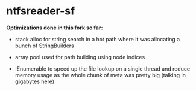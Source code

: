 # ntfsreader-sf
**Optimizations done in this fork so far:**
- stack alloc for string search in a hot path where it was allocating a bunch of StringBuilders

- array pool used for path building using node indices

- IEnumerable to speed up the file lookup on a single thread and reduce memory usage as the whole chunk of meta was pretty big (talking in gigabytes here)

